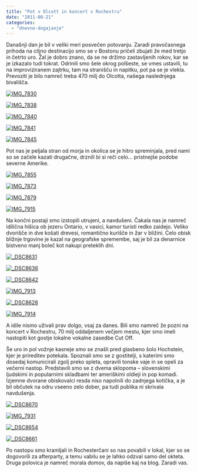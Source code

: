 ```yaml
---
title: "Pot v Olcott in koncert v Rochestru"
date: "2011-08-21"
categories:
  - "dnevno-dogajanje"
---
```


Današnji dan je bil v veliki meri posvečen potovanju. Zaradi pravočasnega prihoda na ciljno destinacijo smo se v Bostonu pričeli zbujati že med tretjo in četrto uro. Žal je dobro znano, da se ne držimo zastavljenih rokov, kar se je izkazalo tudi tokrat. Odrinili smo šele okrog polšeste, se vmes ustavili, tu na improviziranem zajtrku, tam na stranišču in napitku, pot pa se je vlekla. Prevoziti je bilo namreč treba 470 milj do Olcotta, našega naslednjega bivališča.

[![IMG_7830](/images/amerika/img_7830.jpg "IMG_7830")](/images/amerika/img_7830.jpg)

[![IMG_7838](/images/amerika/img_7838.jpg "IMG_7838")](/images/amerika/img_7838.jpg)

[![IMG_7840](/images/amerika/img_7840.jpg "IMG_7840")](/images/amerika/img_7840.jpg)

[![IMG_7841](/images/amerika/img_7841.jpg "IMG_7841")](/images/amerika/img_7841.jpg)

[![IMG_7845](/images/amerika/img_7845.jpg "IMG_7845")](/images/amerika/img_7845.jpg)

Pot nas je peljala stran od morja in okolica se je hitro spreminjala, pred nami so se začele kazati drugačne, drznili bi si reči celo… pristnejše podobe severne Amerike.

[![IMG_7855](/images/amerika/img_7855.jpg "IMG_7855")](/images/amerika/img_7855.jpg)

[![IMG_7873](/images/amerika/img_7873.jpg "IMG_7873")](/images/amerika/img_7873.jpg)

[![IMG_7879](/images/amerika/img_7879.jpg "IMG_7879")](/images/amerika/img_7879.jpg)

[![IMG_7915](/images/amerika/img_7915.jpg "IMG_7915")](/images/amerika/img_7915.jpg)

Na končni postaji smo izstopili utrujeni, a navdušeni. Čakala nas je namreč idilična hišica ob jezeru Ontario, v vasici, kamor turisti redko zaidejo. Veliko dvorišče in dve košati drevesi, romantično kurišče in žar v bližini. Celo obisk bližnje trgovine je kazal na geografske spremembe, saj je bil za denarnice bistveno manj boleč kot nakupi preteklih dni.

[![_DSC8631](/images/amerika/dsc8631.jpg "_DSC8631")](/images/amerika/dsc8631.jpg)

[![_DSC8636](/images/amerika/dsc8636.jpg "_DSC8636")](/images/amerika/dsc8636.jpg)

[![_DSC8642](/images/amerika/dsc8642.jpg "_DSC8642")](/images/amerika/dsc8642.jpg)

[![IMG_7913](/images/amerika/img_7913.jpg "IMG_7913")](/images/amerika/img_7913.jpg)

[![_DSC8628](/images/amerika/dsc8628.jpg "_DSC8628")](/images/amerika/dsc8628.jpg)

[![IMG_7914](/images/amerika/img_7914.jpg "IMG_7914")](/images/amerika/img_7914.jpg)

A idile nismo uživali prav dolgo, vsaj za danes. Bili smo namreč že pozni na koncert v Rochestru, 70 milj oddaljenem večjem mestu, kjer smo imeli nastopiti kot gostje lokalne vokalne zasedbe Cut Off.

Še uro in pol vožnje kasneje smo se znašli pred glasbeno šolo Hochstein, kjer je prireditev potekala. Spoznali smo se z gostitelji, s katerimi smo dosedaj komunicirali zgolj preko spleta, opravili tonske vaje in se opeli za večerni nastop. Predstavili smo se z dvema sklopoma – slovenskimi ljudskimi in popularnimi skladbami ter ameriškimi oldieji in pop komadi. Izjemne dvorane obiskovalci resda niso napolnili do zadnjega kotička, a je bil občutek na odru vseeno zelo dober, pa tudi publika ni skrivala navdušenja.

[![_DSC8670](/images/amerika/dsc8670.jpg "_DSC8670")](/images/amerika/dsc8670.jpg)

[![IMG_7931](/images/amerika/img_7931.jpg "IMG_7931")](/images/amerika/img_7931.jpg)

[![_DSC8654](/images/amerika/dsc8654.jpg "_DSC8654")](/images/amerika/dsc8654.jpg)

[![_DSC8661](/images/amerika/dsc8661.jpg "_DSC8661")](/images/amerika/dsc8661.jpg)

Po nastopu smo kramljali in Rochesterčani so nas povabili v lokal, kjer so se dogovorili za afterparty, a temu vabilu se je lahko odzval samo del okteta. Druga polovica je namreč morala domov, da napiše kaj na blog. Zaradi vas.
